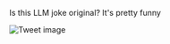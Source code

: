 Is this LLM joke original? It's pretty funny


![Tweet image](/assets/crosspoast/GjxQsp4bQAAaNqu.jpg)

